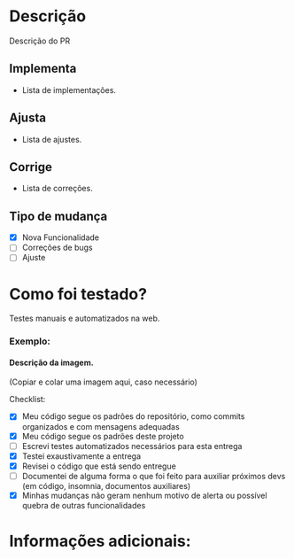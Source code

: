 # Descrição

Descrição do PR

## Implementa

- Lista de implementações.

## Ajusta

- Lista de ajustes.

## Corrige

- Lista de correções.

## Tipo de mudança

- [x] Nova Funcionalidade
- [ ] Correções de bugs
- [ ] Ajuste

# Como foi testado?

Testes manuais e automatizados na web.

### Exemplo:

#### Descrição da imagem.

(Copiar e colar uma imagem aqui, caso necessário)

Checklist:

- [x] Meu código segue os padrões do repositório, como commits organizados e com mensagens adequadas
- [x] Meu código segue os padrões deste projeto
- [ ] Escrevi testes automatizados necessários para esta entrega
- [x] Testei exaustivamente a entrega
- [x] Revisei o código que está sendo entregue
- [ ] Documentei de alguma forma o que foi feito para auxiliar próximos devs (em código, insomnia, documentos auxiliares)
- [x] Minhas mudanças não geram nenhum motivo de alerta ou possível quebra de outras funcionalidades

# Informações adicionais:
